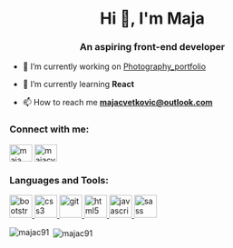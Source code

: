 <h1 align="center">Hi 👋, I'm Maja</h1>
<h3 align="center">An aspiring front-end developer</h3>

- 🔭 I’m currently working on <a href ='https://github.com/majac91/Photography_portfolio'>Photography_portfolio</a>

- 🎯 I’m currently learning **React**

- 📫 How to reach me **majacvetkovic@outlook.com**

<h3 align="left">Connect with me:</h3>
<p align="left">
<a href="https://www.facebook.com/maja.cvetkovic.91/" target="blank"><img align="center" src="https://cdn.jsdelivr.net/npm/simple-icons@3.0.1/icons/facebook.svg" alt="maja cvetkovic" height="30" width="40" /></a>
<a href="https://instagram.com/majacv_" target="blank"><img align="center" src="https://cdn.jsdelivr.net/npm/simple-icons@3.0.1/icons/instagram.svg" alt="majacv_" height="30" width="40" /></a>
</p>

<h3 align="left">Languages and Tools:</h3>
<p align="left"> <a href="https://getbootstrap.com" target="_blank"> <img src="https://devicons.github.io/devicon/devicon.git/icons/bootstrap/bootstrap-plain.svg" alt="bootstrap" width="40" height="40"/> </a> <a href="https://www.w3schools.com/css/" target="_blank"> <img src="https://devicons.github.io/devicon/devicon.git/icons/css3/css3-original-wordmark.svg" alt="css3" width="40" height="40"/> </a> <a href="https://git-scm.com/" target="_blank"> <img src="https://www.vectorlogo.zone/logos/git-scm/git-scm-icon.svg" alt="git" width="40" height="40"/> </a> <a href="https://www.w3.org/html/" target="_blank"> <img src="https://devicons.github.io/devicon/devicon.git/icons/html5/html5-original-wordmark.svg" alt="html5" width="40" height="40"/> </a> <a href="https://developer.mozilla.org/en-US/docs/Web/JavaScript" target="_blank"> <img src="https://devicons.github.io/devicon/devicon.git/icons/javascript/javascript-original.svg" alt="javascript" width="40" height="40"/> </a> <a href="https://sass-lang.com" target="_blank"> <img src="https://devicons.github.io/devicon/devicon.git/icons/sass/sass-original.svg" alt="sass" width="40" height="40"/> </a> </p>

<p><img align="left" src="https://github-readme-stats.vercel.app/api/top-langs?username=majac91&show_icons=true&locale=en&layout=compact" alt="majac91" /></p>

<p>&nbsp;<img align="center" src="https://github-readme-stats.vercel.app/api?username=majac91&show_icons=true&locale=en" alt="majac91" /></p>

